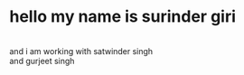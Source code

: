 
<h1>hello my name is <b>surinder</b> giri</h1>
<br/>
and i am working with satwinder singh
<br/>
and gurjeet singh